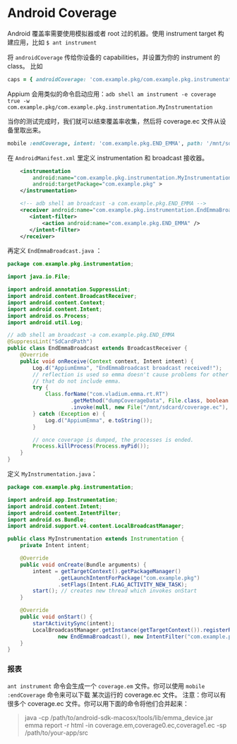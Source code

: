 # Android Coverage

Android 覆盖率需要使用模拟器或者 root 过的机器。使用 instrument target 构建应用，比如 `$ ant instrument`

将 `androidCoverage` 传给你设备的 capabilities，并设置为你的 instrument 的 class。
比如

```ruby
caps = { androidCoverage: 'com.example.pkg/com.example.pkg.instrumentation.MyInstrumentation' }
```

Appium 会用类似的命令启动应用：`adb shell am instrument -e coverage true -w com.example.pkg/com.example.pkg.instrumentation.MyInstrumentation`

当你的测试完成时，我们就可以结束覆盖率收集，然后将 coverage.ec 文件从设备里取出来。

```ruby
mobile :endCoverage, intent: 'com.example.pkg.END_EMMA', path: '/mnt/sdcard/coverage.ec'
```

在 `AndroidManifest.xml` 里定义 instrumentation 和 broadcast 接收器。

```xml
    <instrumentation
        android:name="com.example.pkg.instrumentation.MyInstrumentation"
        android:targetPackage="com.example.pkg" >
    </instrumentation>

    <!-- adb shell am broadcast -a com.example.pkg.END_EMMA -->
    <receiver android:name="com.example.pkg.instrumentation.EndEmmaBroadcast" >
       <intent-filter>
           <action android:name="com.example.pkg.END_EMMA" />
       </intent-filter>
    </receiver>
```

再定义 `EndEmmaBroadcast.java` ：

```java
package com.example.pkg.instrumentation;

import java.io.File;

import android.annotation.SuppressLint;
import android.content.BroadcastReceiver;
import android.content.Context;
import android.content.Intent;
import android.os.Process;
import android.util.Log;

// adb shell am broadcast -a com.example.pkg.END_EMMA
@SuppressLint("SdCardPath")
public class EndEmmaBroadcast extends BroadcastReceiver {
    @Override
    public void onReceive(Context context, Intent intent) {
        Log.d("AppiumEmma", "EndEmmaBroadcast broadcast received!");
        // reflection is used so emma doesn't cause problems for other build targets
        // that do not include emma.
        try {
            Class.forName("com.vladium.emma.rt.RT")
                    .getMethod("dumpCoverageData", File.class, boolean.class, boolean.class)
                    .invoke(null, new File("/mnt/sdcard/coverage.ec"), false, false);
        } catch (Exception e) {
            Log.d("AppiumEmma", e.toString());
        }

        // once coverage is dumped, the processes is ended.
        Process.killProcess(Process.myPid());
    }
}
```

定义 `MyInstrumentation.java`：

```java
package com.example.pkg.instrumentation;

import android.app.Instrumentation;
import android.content.Intent;
import android.content.IntentFilter;
import android.os.Bundle;
import android.support.v4.content.LocalBroadcastManager;

public class MyInstrumentation extends Instrumentation {
    private Intent intent;

    @Override
    public void onCreate(Bundle arguments) {
        intent = getTargetContext().getPackageManager()
                .getLaunchIntentForPackage("com.example.pkg")
                .setFlags(Intent.FLAG_ACTIVITY_NEW_TASK);
        start(); // creates new thread which invokes onStart
    }

    @Override
    public void onStart() {
        startActivitySync(intent);
        LocalBroadcastManager.getInstance(getTargetContext()).registerReceiver(
                new EndEmmaBroadcast(), new IntentFilter("com.example.pkg.END_EMMA"));
    }
}
```

### 报表

`ant instrument` 命令会生成一个 `coverage.em` 文件。你可以使用 `mobile :endCoverage` 命令来可以下载 某次运行的 coverage.ec 文件。 注意：你可以有很多个 coverage.ec 文件。你可以用下面的命令将他们合并起来：

> java -cp /path/to/android-sdk-macosx/tools/lib/emma_device.jar emma report -r html -in coverage.em,coverage0.ec,coverage1.ec -sp /path/to/your-app/src
